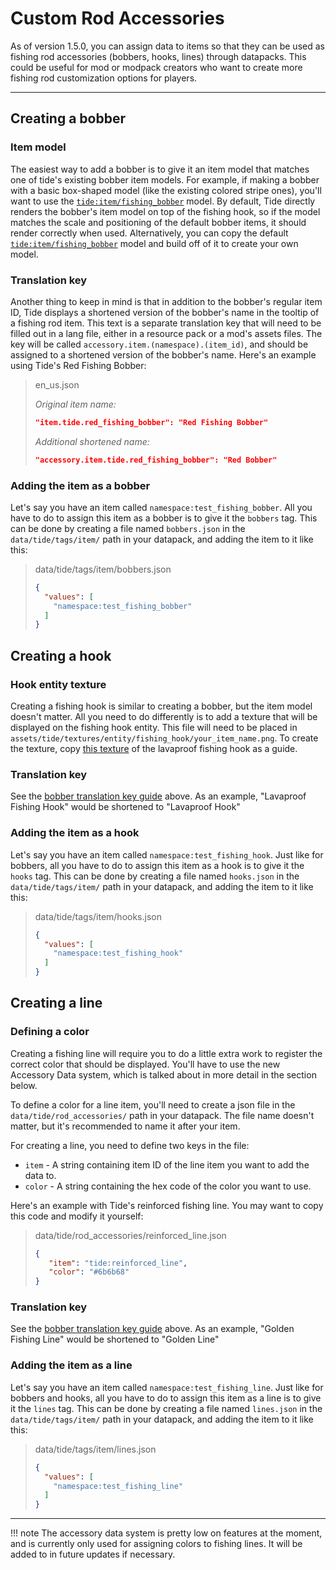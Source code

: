 # Custom Rod Accessories

As of version 1.5.0, you can assign data to items so that they can be used as fishing rod accessories (bobbers, hooks, lines) through datapacks. This could be useful for mod or modpack creators who want to create more fishing rod customization options for players.

---

## Creating a bobber

### Item model
The easiest way to add a bobber is to give it an item model that matches one of tide's existing bobber item models. For example, if making a bobber with a basic box-shaped model (like the existing colored stripe ones), you'll want to use the [`tide:item/fishing_bobber`](https://github.com/Lightning-64/Tide/blob/main/common/src/main/resources/assets/tide/models/item/fishing_bobber.json) model. By default, Tide directly renders the bobber's item model on top of the fishing hook, so if the model matches the scale and positioning of the default bobber items, it should render correctly when used. Alternatively, you can copy the default [`tide:item/fishing_bobber`](https://github.com/Lightning-64/Tide/blob/main/common/src/main/resources/assets/tide/models/item/fishing_bobber.json) model and build off of it to create your own model.

### Translation key
Another thing to keep in mind is that in addition to the bobber's regular item ID, Tide displays a shortened version of the bobber's name in the tooltip of a fishing rod item. This text is a separate translation key that will need to be filled out in a lang file, either in a resource pack or a mod's assets files. The key will be called `accessory.item.(namespace).(item_id)`, and should be assigned to a shortened version of the bobber's name. Here's an example using Tide's Red Fishing Bobber:

> en_us.json
>
> _Original item name:_
> ```json
> "item.tide.red_fishing_bobber": "Red Fishing Bobber"
> ```
>
> _Additional shortened name:_
> ```json
> "accessory.item.tide.red_fishing_bobber": "Red Bobber"
> ```

### Adding the item as a bobber
Let's say you have an item called `namespace:test_fishing_bobber`. All you have to do to assign this item as a bobber is to give it the `bobbers` tag. This can be done by creating a file named `bobbers.json` in the `data/tide/tags/item/` path in your datapack, and adding the item to it like this:

> data/tide/tags/item/bobbers.json
> ```json
> {
>   "values": [
>     "namespace:test_fishing_bobber"
>   ]
> }
> ```

## Creating a hook

### Hook entity texture
Creating a fishing hook is similar to creating a bobber, but the item model doesn't matter. All you need to do differently is to add a texture that will be displayed on the fishing hook entity. This file will need to be placed in `assets/tide/textures/entity/fishing_hook/your_item_name.png`. To create the texture, copy [this texture](https://github.com/Lightning-64/Tide/blob/main/common/src/main/resources/assets/tide/textures/entity/fishing_hook/lavaproof_fishing_hook.png) of the lavaproof fishing hook as a guide.

### Translation key
See the [bobber translation key guide](https://lightning-64.github.io/config/datapacks/custom-rod-accessories/#translation-key) above. As an example, "Lavaproof Fishing Hook" would be shortened to "Lavaproof Hook"

### Adding the item as a hook
Let's say you have an item called `namespace:test_fishing_hook`. Just like for bobbers, all you have to do to assign this item as a hook is to give it the `hooks` tag. This can be done by creating a file named `hooks.json` in the `data/tide/tags/item/` path in your datapack, and adding the item to it like this:

> data/tide/tags/item/hooks.json
> ```json
> {
>   "values": [
>     "namespace:test_fishing_hook"
>   ]
> }
> ```

## Creating a line

### Defining a color
Creating a fishing line will require you to do a little extra work to register the correct color that should be displayed. You'll have to use the new Accessory Data system, which is talked about in more detail in the section below.

To define a color for a line item, you'll need to create a json file in the `data/tide/rod_accessories/` path in your datapack. The file name doesn't matter, but it's recommended to name it after your item.

For creating a line, you need to define two keys in the file:
- `item` - A string containing item ID of the line item you want to add the data to.
- `color` - A string containing the hex code of the color you want to use.

Here's an example with Tide's reinforced fishing line. You may want to copy this code and modify it yourself:

> data/tide/rod_accessories/reinforced_line.json
> ```json
> {
>    "item": "tide:reinforced_line",
>    "color": "#6b6b68"
> }
> ```

### Translation key
See the [bobber translation key guide](https://lightning-64.github.io/config/datapacks/custom-rod-accessories/#translation-key) above. As an example, "Golden Fishing Line" would be shortened to "Golden Line"

### Adding the item as a line
Let's say you have an item called `namespace:test_fishing_line`. Just like for bobbers and hooks, all you have to do to assign this item as a line is to give it the `lines` tag. This can be done by creating a file named `lines.json` in the `data/tide/tags/item/` path in your datapack, and adding the item to it like this:

> data/tide/tags/item/lines.json
> ```json
> {
>   "values": [
>     "namespace:test_fishing_line"
>   ]
> }
> ```

---

!!! note
    The accessory data system is pretty low on features at the moment, and is currently only used for assigning colors to fishing lines. It will be added to in future updates if necessary.